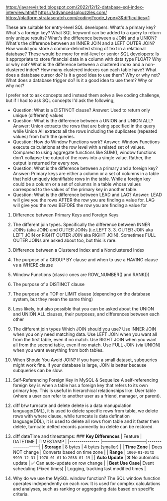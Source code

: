 https://javarevisited.blogspot.com/2022/12/12-database-sql-index-interview.html#
https://advancedsqlpuzzles.com/
https://platform.stratascratch.com/coding?code_type=3&difficulties=1

These are suitable for entry-level SQL developers:
What's a primary key?
What's a foreign key?
What SQL keyword can be added to a query to return only unique results?
What's the difference between a JOIN and a UNION?
What's the difference between an INNER JOIN and a LEFT OUTER JOIN?
How would you store a comma-delimited string of text in a relational database?
These would be more for mid-level or senior SQL developers:
Is it appropriate to store financial data in a column with data type FLOAT? Why or why not?
What is the difference between a clustered index and a non-clustered index? How many clustered indexes can each table have?
What does a database cursor do? Is it a good idea to use them? Why or why not?
What does a database trigger do? Is it a good idea to use them? Why or why not?

I prefer not to ask concepts and instead them solve a live coding challenge, but if I had to ask SQL concepts I'd ask the following,

- Question: What is a DISTINCT clause? Answer: Used to return only unique (different) values
- Question: What is the difference between a UNION and UNION ALL? Answer: Union extracts the rows that are being specified in the query while Union All extracts all the rows including the duplicates (repeated values) from both the queries.
- Question: How do Window Functions work? Answer: Window Functions execute calculations at the row level with a related set of values. Compared to using aggregate functions like SUM(), window functions don’t collapse the output of the rows into a single value. Rather, the output is returned for every row.
- Question: What is the difference between a primary and a foreign key? Answer: Primary keys are either a column or a set of columns in a table that hold uniquely identifiable rows in the table. While a foreign key could be a column or a set of columns in a table whose values correspond to the values of the primary key in another table.
- Question: What is the difference between LEAD and LAG? Answer: LEAD will give you the rows AFTER the row you are finding a value for. LAG will give you the rows BEFORE the row you are finding a value for

1. Difference between Primary Keys and Foreign Keys
2. The different join types. Specifically the difference between INNER JOINs (aka JOIN) and OUTER JOINs (i.e.LEFT 3. 3. OUTER JOIN aka LEFT JOIN or RIGHT OUTER JOIN aka RIGHT JOIN). Sometimes FULL OUTER JOINs are asked about too, but this is rare.
3. Difference between a Clustered Index and a Nonclustered Index
4. The purpose of a GROUP BY clause and when to use a HAVING clause vs a WHERE clause
5. Window Functions (classic ones are ROW_NUMBER() and RANK())
6. The purpose of a DISTINCT clause
7. The purpose of a TOP or LIMIT clause (depending on the database system, but they mean the same thing)
8. Less likely, but also possible that you can be asked about the UNION and UNION ALL clauses, their purposes, and differences between each other

9. The different join types
   Which JOIN should you use?
   Use INNER JOIN when you only need matching data.
   Use LEFT JOIN when you want all from the first table, even if no match.
   Use RIGHT JOIN when you want all from the second table, even if no match.
   Use FULL JOIN (via UNION) when you want everything from both tables.
10. When Should You Avoid JOIN?
    If you have a small dataset, subqueries might work fine.
    If your database is large, JOIN is better because subqueries can be slow.
11. Self-Referencing Foreign Key in MySQL & Sequelize
    A self-referencing foreign key is when a table has a foreign key that refers to its own primary key. This is useful in hierarchical relationships like:
    User table (where a user can refer to another user as a friend, manager, or parent).
12. diff b/w turncate and delete
    delete is a data manupulation language(DML), it is used to delete specific rows from table, we delete rows with where clause, while turncate
    is data defination language(DDL), it is used to delete all rows from table and it faster then delete, turncate delted records parmently bu delete can be restored.
13. diff dateTime and timestamps: ### **Key Differences**
    | Feature | DATETIME | TIMESTAMP |
    |--------------- |----------------------|--------------------|
    | **Storage** | 8 bytes | 4 bytes (smaller) |
    | **Time Zone** | Does NOT change | Converts based on time zone |
    | **Range** | `1000-01-01` to `9999-12-31` | `1970-01-01` to `2038-01-19` |
    | **Auto Update** | ❌ No automatic update | ✅ Can auto-update on row change |
    | **Best Use Case**| Event scheduling (Fixed times) | Logging, tracking last modified times |

14. Why do we use the MySQL window function?
    The SQL window function operates independently on each row. It is used for complex calculations and analyses, such as ranking or aggregating data based on specific criteria.
